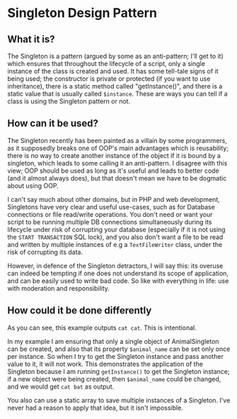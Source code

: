 # Singleton Design Pattern

## What it is?

The Singleton is a pattern (argued by some as an anti-pattern; I'll get to it) which ensures that throughout the lifecycle of a script, only a single instance of the class is created and used. It has some tell-tale signs of it being used; the constructor is private or protected (if you want to use inheritance), there is a static method called "getInstance()", and there is a static value that is usually called `$instance`. These are ways you can tell if a class is using the Singleton pattern or not.

## How can it be used?

The Singleton recently has been painted as a villain by some programmers, as it supposedly breaks one of OOP's main advantages which is reusability; there is no way to create another instance of the object if it is bound by a singleton, which leads to some calling it an anti-pattern. I disagree with this view; OOP should be used as long as it's useful and leads to better code (and it almost always does), but that doesn't mean we have to be dogmatic about using OOP.

I can't say much about other domains, but in PHP and web development, Singletons have very clear and useful use-cases, such as for Database connections or file read/write operations. You don't need or want your script to be running multiple DB connections simultaneously during its lifecycle under risk of corrupting your database (especially if it is not using the `START TRANSACTION` SQL lock), and you also don't want a file to be read and written by multiple instances of e.g a `TextFileWriter` class, under the risk of corrupting its data.

However, in defence of the Singleton detractors, I will say this: its overuse can indeed be tempting if one does not understand its scope of application, and can be easily used to write bad code. So like with everything in life: use with moderation and responsibility.

## How could it be done differently

As you can see, this example outputs `cat cat`. This is intentional.

In my example I am ensuring that only a single object of AnimalSingleton can be created, and also that its property `$animal_name` can be set only once per instance. So when I try to get the Singleton instance and pass another value to it, it will not work. This demonstrates the application of the Singleton because I am running `getInstance()` to get the Singleton instance; if a new object were being created, then `$animal_name` could be changed, and we would get `cat bat` as output.

You also can use a static array to save multiple instances of a Singleton. I've never had a reason to apply that idea, but it isn't impossible.